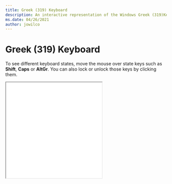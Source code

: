 ```yaml
---
title: Greek (319) Keyboard
description: An interactive representation of the Windows Greek (319)Keyboard. To see different keyboard states, click or move the mouse over the state keys.
ms.date: 04/26/2021
author: jowilco
---
```


# Greek (319) Keyboard

To see different keyboard states, move the mouse over state keys such as **Shift**, **Caps** or **AltGr**. You can also lock or unlock those keys by clicking them.

<iframe src="kbdhe319.html" height="300"></iframe>
